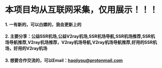 # 本项目均从互联网采集，仅用展示！！！
#### 1. 一有新的，可以白嫖的，我会更新上的  
#### 2. 主要分享：公益SSR机场,公益V2ray机场,SSR机场导航,SSR机场推荐,SSR机场导航推荐,V2ray机场推荐，V2ray机场导航,V2ray机场导航推荐,好用的SSR机场，好用的V2ray机场  
#### 3. 想要合作交流的，可以Email：haojiyou@protonmail.com  
